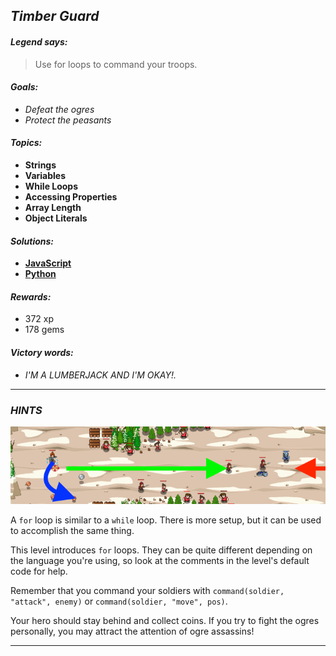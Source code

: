 ## _Timber Guard_

#### _Legend says:_
> Use for loops to command your troops.

#### _Goals:_
+ _Defeat the ogres_
+ _Protect the peasants_

#### _Topics:_
+ **Strings**
+ **Variables**
+ **While Loops**
+ **Accessing Properties**
+ **Array Length**
+ **Object Literals**

#### _Solutions:_
+ **[JavaScript](mountainMercenaries.js)**
+ **[Python](mountain_mercenaries.py)**

#### _Rewards:_
+ 372 xp
+ 178 gems

#### _Victory words:_
+ _I'M A LUMBERJACK AND I'M OKAY!._

___

### _HINTS_

![](img/timber-guard.png)

A `for` loop is similar to a `while` loop. There is more setup, but it can be used to accomplish the same thing.

This level introduces `for` loops. They can be quite different depending on the language you're using, so look at the comments in the level's default code for help.

Remember that you command your soldiers with `command(soldier, "attack", enemy)` or `command(soldier, "move", pos)`.

Your hero should stay behind and collect coins. If you try to fight the ogres personally, you may attract the attention of ogre assassins!

___

